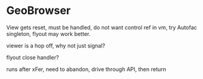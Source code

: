# GeoBrowser
View gets reset, must be handled, do not want control ref in vm, try Autofac singleton, flyout may work better.

viewer is a hop off, why not just signal?

flyout close handler?

runs after xFer, need to abandon, drive through API, then return
